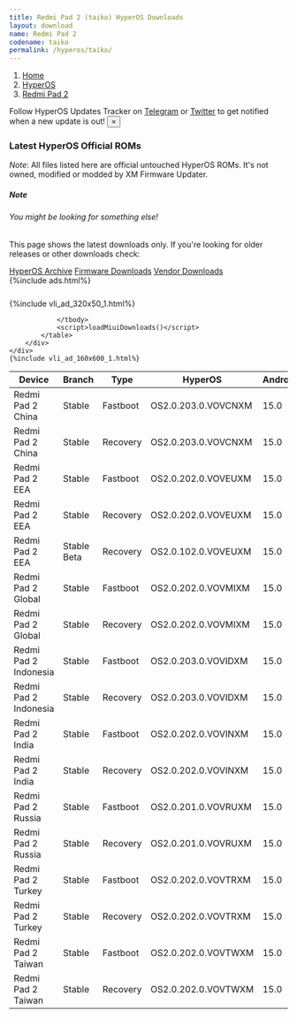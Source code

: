 ```yaml
---
title: Redmi Pad 2 (taiko) HyperOS Downloads
layout: download
name: Redmi Pad 2
codename: taiko
permalink: /hyperos/taiko/
---
```

<nav aria-label="breadcrumb">
    <ol class="breadcrumb">
        <li class="breadcrumb-item"><a href="/">Home</a></li>
        <li class="breadcrumb-item"><a href="/hyperos/">HyperOS</a></li>
        <li class="breadcrumb-item active" aria-current="page"><a href="/hyperos/taiko/">Redmi Pad 2</a></li>
    </ol>
</nav>
<div class="alert alert-primary alert-dismissible fade show" role="alert">
    Follow HyperOS Updates Tracker on <a href="https://t.me/MIUIUpdatesTracker" class="alert-link">Telegram</a>
     or <a href="https://twitter.com/MiFwUpdater" class="alert-link">Twitter</a> to get notified when a new update is out!
    <button type="button" class="close" data-dismiss="alert" aria-label="Close">
        <span aria-hidden="true">&times;</span>
    </button>
</div>

### Latest HyperOS Official ROMs
*Note*: All files listed here are official untouched HyperOS ROMs. It's not owned, modified or modded by XM Firmware Updater.
<div class="card">
  <div class="card-body">
    <h5 class="card-title">Note</h5>
    <h6 class="card-subtitle mb-2 text-muted">You might be looking for something else!</h6>
    <p class="card-text">This page shows the latest downloads only.
     If you're looking for older releases or other downloads check:</p>
    <a href="/archive/hyperos/taiko/" class="card-link">HyperOS Archive</a>
    <a href="/firmware/taiko/" class="card-link">Firmware Downloads</a>
    <a href="/vendor/taiko/" class="card-link">Vendor Downloads</a>
  </div>
</div>
{%include ads.html%}
<div class="row justify-content-center">
    <div class="col-10">
        <div class="table-responsive-md" style="margin-top: 25px;">
            {%include vli_ad_320x50_1.html%}
            <table id="miui" class="display dt-responsive nowrap compact table table-striped table-hover table-sm">
                <thead class="thead-dark">
                    <tr>
                        <th data-ref="device">Device</th>
                        <th data-ref="branch">Branch</th>
                        <th data-ref="type">Type</th>
                        <th data-ref="miui">HyperOS</th>
                        <th data-ref="android">Android</th>
                        <th data-ref="size">Size</th>
                        <th data-ref="size">Date</th>
                        <th data-ref="link">Link</th>
                    </tr>
                </thead>
                <tbody>
                <tr><td>Redmi Pad 2 China</td><td>Stable</td><td>Fastboot</td><td>OS2.0.203.0.VOVCNXM</td><td>15.0</td><td>6.3 GB</td><td>2025-08-05</td><td><a href="/hyperos/taiko/stable/OS2.0.203.0.VOVCNXM/">Download</a></td></tr>
<tr><td>Redmi Pad 2 China</td><td>Stable</td><td>Recovery</td><td>OS2.0.203.0.VOVCNXM</td><td>15.0</td><td>4.7 GB</td><td>2025-08-14</td><td><a href="/hyperos/taiko/stable/OS2.0.203.0.VOVCNXM/">Download</a></td></tr>
<tr><td>Redmi Pad 2 EEA</td><td>Stable</td><td>Fastboot</td><td>OS2.0.202.0.VOVEUXM</td><td>15.0</td><td>5.9 GB</td><td>2025-08-14</td><td><a href="/hyperos/taiko/stable/OS2.0.202.0.VOVEUXM/">Download</a></td></tr>
<tr><td>Redmi Pad 2 EEA</td><td>Stable</td><td>Recovery</td><td>OS2.0.202.0.VOVEUXM</td><td>15.0</td><td>4.4 GB</td><td>2025-08-24</td><td><a href="/hyperos/taiko/stable/OS2.0.202.0.VOVEUXM/">Download</a></td></tr>
<tr><td>Redmi Pad 2 EEA</td><td>Stable Beta</td><td>Recovery</td><td>OS2.0.102.0.VOVEUXM</td><td>15.0</td><td>486 Bytes</td><td>None</td><td><a href="/hyperos/taiko/stable beta/OS2.0.102.0.VOVEUXM/">Download</a></td></tr>
<tr><td>Redmi Pad 2 Global</td><td>Stable</td><td>Fastboot</td><td>OS2.0.202.0.VOVMIXM</td><td>15.0</td><td>6.0 GB</td><td>2025-07-21</td><td><a href="/hyperos/taiko/stable/OS2.0.202.0.VOVMIXM/">Download</a></td></tr>
<tr><td>Redmi Pad 2 Global</td><td>Stable</td><td>Recovery</td><td>OS2.0.202.0.VOVMIXM</td><td>15.0</td><td>4.4 GB</td><td>2025-07-25</td><td><a href="/hyperos/taiko/stable/OS2.0.202.0.VOVMIXM/">Download</a></td></tr>
<tr><td>Redmi Pad 2 Indonesia</td><td>Stable</td><td>Fastboot</td><td>OS2.0.203.0.VOVIDXM</td><td>15.0</td><td>5.9 GB</td><td>2025-07-22</td><td><a href="/hyperos/taiko/stable/OS2.0.203.0.VOVIDXM/">Download</a></td></tr>
<tr><td>Redmi Pad 2 Indonesia</td><td>Stable</td><td>Recovery</td><td>OS2.0.203.0.VOVIDXM</td><td>15.0</td><td>4.4 GB</td><td>2025-07-28</td><td><a href="/hyperos/taiko/stable/OS2.0.203.0.VOVIDXM/">Download</a></td></tr>
<tr><td>Redmi Pad 2 India</td><td>Stable</td><td>Fastboot</td><td>OS2.0.202.0.VOVINXM</td><td>15.0</td><td>5.3 GB</td><td>2025-07-24</td><td><a href="/hyperos/taiko/stable/OS2.0.202.0.VOVINXM/">Download</a></td></tr>
<tr><td>Redmi Pad 2 India</td><td>Stable</td><td>Recovery</td><td>OS2.0.202.0.VOVINXM</td><td>15.0</td><td>4.2 GB</td><td>2025-07-31</td><td><a href="/hyperos/taiko/stable/OS2.0.202.0.VOVINXM/">Download</a></td></tr>
<tr><td>Redmi Pad 2 Russia</td><td>Stable</td><td>Fastboot</td><td>OS2.0.201.0.VOVRUXM</td><td>15.0</td><td>6.7 GB</td><td>2025-08-19</td><td><a href="/hyperos/taiko/stable/OS2.0.201.0.VOVRUXM/">Download</a></td></tr>
<tr><td>Redmi Pad 2 Russia</td><td>Stable</td><td>Recovery</td><td>OS2.0.201.0.VOVRUXM</td><td>15.0</td><td>4.4 GB</td><td>2025-08-26</td><td><a href="/hyperos/taiko/stable/OS2.0.201.0.VOVRUXM/">Download</a></td></tr>
<tr><td>Redmi Pad 2 Turkey</td><td>Stable</td><td>Fastboot</td><td>OS2.0.202.0.VOVTRXM</td><td>15.0</td><td>5.9 GB</td><td>2025-08-07</td><td><a href="/hyperos/taiko/stable/OS2.0.202.0.VOVTRXM/">Download</a></td></tr>
<tr><td>Redmi Pad 2 Turkey</td><td>Stable</td><td>Recovery</td><td>OS2.0.202.0.VOVTRXM</td><td>15.0</td><td>4.4 GB</td><td>2025-08-12</td><td><a href="/hyperos/taiko/stable/OS2.0.202.0.VOVTRXM/">Download</a></td></tr>
<tr><td>Redmi Pad 2 Taiwan</td><td>Stable</td><td>Fastboot</td><td>OS2.0.202.0.VOVTWXM</td><td>15.0</td><td>5.6 GB</td><td>2025-08-03</td><td><a href="/hyperos/taiko/stable/OS2.0.202.0.VOVTWXM/">Download</a></td></tr>
<tr><td>Redmi Pad 2 Taiwan</td><td>Stable</td><td>Recovery</td><td>OS2.0.202.0.VOVTWXM</td><td>15.0</td><td>4.3 GB</td><td>2025-08-14</td><td><a href="/hyperos/taiko/stable/OS2.0.202.0.VOVTWXM/">Download</a></td></tr>

                </tbody>
                <script>loadMiuiDownloads()</script>
            </table>
        </div>
    </div>
    {%include vli_ad_160x600_1.html%}
</div>
